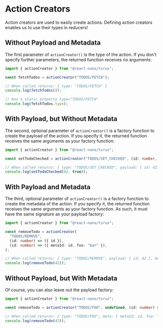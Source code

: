 # Action Creators

Action creators are used to easily create actions. Defining action creators enables us to use their types in reducers!

## Without Payload and Metadata

The first parameter of `actionCreator()` is the type of the action.
If you don't specify further parameters, the returned function receives no arguments:

```typescript
import { actionCreator } from "@react-nano/tsrux";

const fetchTodos = actionCreator("TODOS/FETCH");

// When called returns: { type: "TODOS/FETCH" }
console.log(fetchTodos());

// Has a static property type="TODOS/FETCH"
console.log(fetchTodos.type);
```

## With Payload, but Without Metadata

The second, optional parameter of `actionCreator()` is a factory function to create the payload of the action.
If you specify it, the returned function receives the same arguments as your factory function:

```typescript
import { actionCreator } from "@react-nano/tsrux";

const setTodoChecked = actionCreator("TODOS/SET_CHECKED", (id: number, checked: boolean) => ({ id, checked }));

// When called returns: { type: "TODOS/SET_CHECKED", payload: { id: 42, checked: true } }
console.log(setTodoChecked(42, true));
```

## With Payload and Metadata

The third, optional parameter of `actionCreator()` is a factory function to create the metadata of the action.
If you specify it, the returned function receives the same arguments as your factory function. As such, it must have the same signature as your payload factory:

```typescript
import { actionCreator } from "@react-nano/tsrux";

const removeTodo = actionCreator(
  "TODOS/REMOVE",
  (id: number) => ({ id }),
  (id: number) => ({ metaId: id, foo: "bar" }),
);

// When called returns: { type: "TODOS/REMOVE", payload: { id: 42 }, meta: { metaId: id, foo: "bar" } }
console.log(removeTodo(42));
```

## Without Payload, but With Metadata

Of course, you can also leave out the payload factory:

```typescript
import { actionCreator } from "@react-nano/tsrux";

const removeTodo = actionCreator("TODOS/FOO", undefined, (id: number) => ({ metaId: id, foo: "bar" }));

// When called returns: { type: "TODOS/FOO", meta: { metaId: id, foo: "bar" } }
console.log(removeTodo(42));
```
